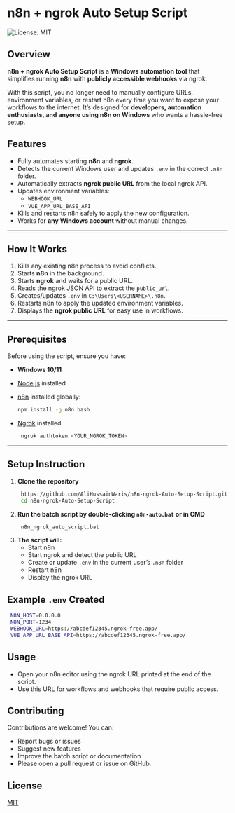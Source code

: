 # n8n + ngrok Auto Setup Script
![License: MIT](https://img.shields.io/badge/License-MIT-yellow.svg)

## Overview

**n8n + ngrok Auto Setup Script** is a **Windows automation tool** that simplifies running **n8n** with **publicly accessible webhooks** via ngrok.  

With this script, you no longer need to manually configure URLs, environment variables, or restart n8n every time you want to expose your workflows to the internet. It’s designed for **developers, automation enthusiasts, and anyone using n8n on Windows** who wants a hassle-free setup.

## Features

- Fully automates starting **n8n** and **ngrok**.  
- Detects the current Windows user and updates `.env` in the correct `.n8n` folder.  
- Automatically extracts **ngrok public URL** from the local ngrok API.  
- Updates environment variables:  
  - `WEBHOOK_URL`  
  - `VUE_APP_URL_BASE_API`  
- Kills and restarts n8n safely to apply the new configuration.  
- Works for **any Windows account** without manual changes.  

---

## How It Works

1. Kills any existing n8n process to avoid conflicts.  
2. Starts **n8n** in the background.  
3. Starts **ngrok** and waits for a public URL.  
4. Reads the ngrok JSON API to extract the `public_url`.  
5. Creates/updates `.env` in `C:\Users\<USERNAME>\.n8n`.  
6. Restarts n8n to apply the updated environment variables.  
7. Displays the **ngrok public URL** for easy use in workflows.

---
## Prerequisites

Before using the script, ensure you have:

- **Windows 10/11**  
- [Node.js](https://nodejs.org/) installed  
- [n8n](https://n8n.io/) installed globally:  

  ```bash
  npm install -g n8n bash 
  ```
- [Ngrok](https://ngrok.com/downloads/windows) installed
  ``` bash
   ngrok authtoken <YOUR_NGROK_TOKEN>
  ```
---
## Setup Instruction

1. **Clone the repository**
   ``` bash
    https://github.com/AliHussainWaris/n8n-ngrok-Auto-Setup-Script.git
    cd n8n-ngrok-Auto-Setup-Script
   ```
2. **Run the batch script by double-clicking `n8n-auto.bat` or in CMD**
   ``` bash
    n8n_ngrok_auto_script.bat
   ```
3. **The script will:**
   - Start n8n
   - Start ngrok and detect the public URL
   - Create or update ```.env``` in the current user’s ```.n8n``` folder
   - Restart n8n
   - Display the ngrok URL
   

## Example ```.env``` Created
```bash
 N8N_HOST=0.0.0.0
 N8N_PORT=1234
 WEBHOOK_URL=https://abcdef12345.ngrok-free.app/
 VUE_APP_URL_BASE_API=https://abcdef12345.ngrok-free.app/
```

## Usage
 - Open your n8n editor using the ngrok URL printed at the end of the script.
 - Use this URL for workflows and webhooks that require public access.

## Contributing

Contributions are welcome! You can:

 - Report bugs or issues
 - Suggest new features
 - Improve the batch script or documentation
 - Please open a pull request or issue on GitHub.

## License

[MIT](https://choosealicense.com/licenses/mit/)
